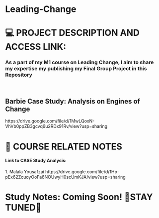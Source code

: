 # Leading-Change
<h1> 💻 PROJECT DESCRIPTION AND ACCESS LINK:  </h1>
<h3> As a part of my M1 course on Leading Change, I aim to share my expertise my publishing my Final Group Project in this Repository </h3> 
<br>
<h2> Barbie Case Study: Analysis on Engines of Change </h2>
https://drive.google.com/file/d/1MwLQoxN-VhVb0ppZB3gcvq6u2RDx91Rv/view?usp=sharing

<h1> 📓 COURSE RELATED NOTES  </h1>
<h4> Link to CASE Study Analysis: </h4>
1. Malala Yousafzai
https://drive.google.com/file/d/1Hp-pEx62ZcuoyOoFa6NOUwyH0scUmKJA/view?usp=sharing


<h1> Study Notes: Coming Soon! 🌸STAY TUNED🌸 </h1>
